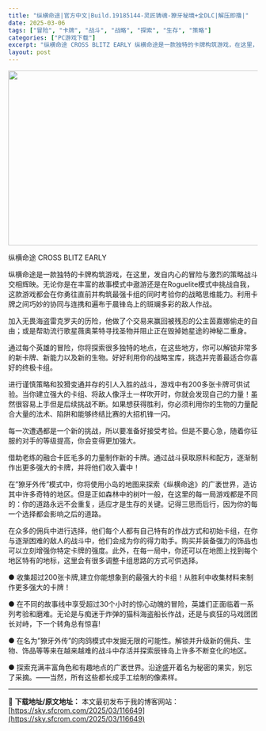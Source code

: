 ```yaml
---
title: "纵横命途|官方中文|Build.19185144-灵匠铸魂-獠牙秘境+全DLC|解压即撸|"
date: 2025-03-06
tags: ["冒险", "卡牌", "战斗", "战略", "探索", "生存", "策略"]
categories: ["PC游戏下载"]
excerpt: "纵横命途 CROSS BLITZ EARLY 纵横命途是一款独特的卡牌构筑游戏，在这里，发自内心的冒险与激烈的策略战斗交相辉映。无论你是在丰富的故事模式中遨游还是在Roguelite模式中挑战自我，这款游戏都会在你勇往直前并构筑最强卡组的同时考验你的战略思维能力。利用卡牌之间巧妙的协同与连携和遍布于&hellip;"
layout: post
---
```


<img class="aligncenter size-full wp-image-116639" src="https://sky.sfcrom.com/wp-content/uploads/2025/03/2025030607485324.webp" alt="" width="616" height="353" />

纵横命途 CROSS BLITZ EARLY

纵横命途是一款独特的卡牌构筑游戏，在这里，发自内心的冒险与激烈的策略战斗交相辉映。无论你是在丰富的故事模式中遨游还是在Roguelite模式中挑战自我，这款游戏都会在你勇往直前并构筑最强卡组的同时考验你的战略思维能力。利用卡牌之间巧妙的协同与连携和遍布于晨锋岛上的斑斓多彩的敌人作战。

加入无畏海盗雷克罗夫的历险，他做了个交易来赢回被残忍的公主茵嘉娜偷走的自由；或是帮助流行歌星薇奥莱特寻找圣物并阻止正在毁掉她星途的神秘二重身。

通过每个英雄的冒险，你将探索很多独特的地点，在这些地方，你可以解锁非常多的新卡牌、新能力以及新的生物。好好利用你的战略宝库，挑选并完善最适合你喜好的终极卡组。

进行谨慎策略和狡猾变通并存的引人入胜的战斗，游戏中有200多张卡牌可供试验。当你建立强大的卡组、将敌人像浮土一样吹开时，你就会发现自己的力量！虽然很容易上手但是后续挑战不断。如果想获得胜利，你必须利用你的生物的力量配合大量的法术、陷阱和能够终结比赛的大招机锋一闪。

每一次遭遇都是一个新的挑战，所以要准备好接受考验。但是不要心急，随着你征服的对手的等级提高，你会变得更加强大。

借助老练的融合卡匠毛多的力量制作新的卡牌。通过战斗获取原料和配方，逐渐制作出更多强大的卡牌，并将他们收入囊中！

在”獠牙外传”模式中，你将使用小岛的地图来探索《纵横命途》的广袤世界，造访其中许多奇特的地区。但是正如森林中的树叶一般，在这里的每一局游戏都是不同的：你的道路永远不会重复，适应才是生存的关键。记得三思而后行，因为你的每一个选择都会影响之后的道路。

在众多的佣兵中进行选择，他们每个人都有自己特有的作战方式和初始卡组，在你与逐渐困难的敌人的战斗中，他们会成为你的得力助手。购买并装备强力的饰品也可以立刻增强你特定卡牌的强度。此外，在每一局中，你还可以在地图上找到每个地区特有的地标，这里会有很多调整卡组思路的方式可供选择。

● 收集超过200张卡牌,建立你能想象到的最强大的卡组！从胜利中收集材料来制作更多强大的卡牌！

● 在不同的故事线中享受超过30个小时的惊心动魄的冒险，英雄们正面临着一系列考验和磨难。无论是与痴迷于炸弹的猫科海盗船长作战，还是与疯狂的马戏团团长对峙，下一个转角总有惊喜!

● 在名为”獠牙外传”的肉鸽模式中发掘无限的可能性。解锁并升级新的佣兵、生物、饰品等等来在越来越难的战斗中存活并探索辰锋岛上许多不断变化的地区。

● 探索充满丰富角色和有趣地点的广袤世界。沿途盛开着名为秘密的果实，别忘了采摘。——当然，所有这些都长成手工绘制的像素样。

---
📖 **下载地址/原文地址：** 本文最初发布于我的博客网站：[https://sky.sfcrom.com/2025/03/116649](https://sky.sfcrom.com/2025/03/116649)
